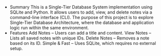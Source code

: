 - Summary
This is a Single-Tier Database System implementation using SQLite and Python.
It allows users to add, view, and delete notes via a command-line interface (CLI).
The purpose of this project is to explore Single-Tier Database Architecture, where the database and application logic run within the same environment.
- Features
Add Notes – Users can add a title and content.
View Notes – Lists all saved notes with unique IDs.
Delete Notes – Removes a note based on its ID.
Simple & Fast – Uses SQLite, which requires no external setup.
